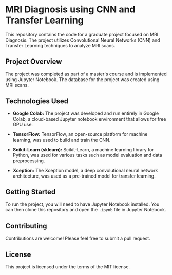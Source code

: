 # MRI Diagnosis using CNN and Transfer Learning

This repository contains the code for a graduate project focused on MRI Diagnosis. The project utilizes Convolutional Neural Networks (CNN) and Transfer Learning techniques to analyze MRI scans.

## Project Overview

The project was completed as part of a master's course and is implemented using Jupyter Notebook. The database for the project was created using MRI scans.

## Technologies Used

- **Google Colab:** The project was developed and run entirely in Google Colab, a cloud-based Jupyter notebook environment that allows for free GPU use.

- **TensorFlow:** TensorFlow, an open-source platform for machine learning, was used to build and train the CNN.

- **Scikit-Learn (sklearn):** Scikit-Learn, a machine learning library for Python, was used for various tasks such as model evaluation and data preprocessing.

- **Xception:** The Xception model, a deep convolutional neural network architecture, was used as a pre-trained model for transfer learning.

## Getting Started

To run the project, you will need to have Jupyter Notebook installed. You can then clone this repository and open the `.ipynb` file in Jupyter Notebook.

## Contributing

Contributions are welcome! Please feel free to submit a pull request.

## License

This project is licensed under the terms of the MIT license.
